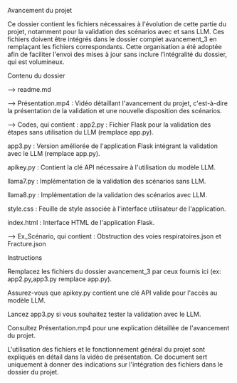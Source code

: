 Avancement du projet

Ce dossier contient les fichiers nécessaires à l'évolution de cette partie du projet, notamment pour la validation des scénarios avec et sans LLM. Ces fichiers doivent être intégrés dans le dossier complet avancement_3 en remplaçant les fichiers correspondants. Cette organisation a été adoptée afin de faciliter l'envoi des mises à jour sans inclure l'intégralité du dossier, qui est volumineux.

Contenu du dossier

--> readme.md

--> Présentation.mp4 : Vidéo détaillant l'avancement du projet, c'est-à-dire la présentation de la validation et une nouvelle disposition des scénarios.

--> Codes, qui contient :
app2.py : Fichier Flask pour la validation des étapes sans utilisation du LLM (remplace app.py).

app3.py : Version améliorée de l'application Flask intégrant la validation avec le LLM (remplace app.py).

apikey.py : Contient la clé API nécessaire à l'utilisation du modèle LLM.

llama7.py : Implémentation de la validation des scénarios sans LLM.

llama8.py : Implémentation de la validation des scénarios avec LLM.

style.css : Feuille de style associée à l'interface utilisateur de l'application.

index.html : Interface HTML de l'application Flask.

--> Ex_Scénario, qui contient :
Obstruction des voies respiratoires.json et Fracture.json

Instructions

Remplacez les fichiers du dossier avancement_3 par ceux fournis ici (ex: app2.py,app3.py remplace app.py).

Assurez-vous que apikey.py contient une clé API valide pour l'accès au modèle LLM.

Lancez app3.py si vous souhaitez tester la validation avec le LLM.

Consultez Présentation.mp4 pour une explication détaillée de l'avancement du projet.

L'utilisation des fichiers et le fonctionnement général du projet sont expliqués en détail dans la vidéo de présentation. Ce document sert uniquement à donner des indications sur l'intégration des fichiers dans le dossier du projet.

